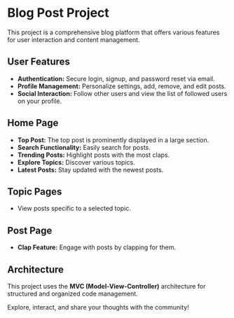 # Blog Post Project

This project is a comprehensive blog platform that offers various features for user interaction and content management.

## User Features
- **Authentication:** Secure login, signup, and password reset via email.
- **Profile Management:** Personalize settings, add, remove, and edit posts.
- **Social Interaction:** Follow other users and view the list of followed users on your profile.

## Home Page
- **Top Post:** The top post is prominently displayed in a large section.
- **Search Functionality:** Easily search for posts.
- **Trending Posts:** Highlight posts with the most claps.
- **Explore Topics:** Discover various topics.
- **Latest Posts:** Stay updated with the newest posts.

## Topic Pages
- View posts specific to a selected topic.

## Post Page
- **Clap Feature:** Engage with posts by clapping for them.

## Architecture
This project uses the **MVC (Model-View-Controller)** architecture for structured and organized code management.

Explore, interact, and share your thoughts with the community!
